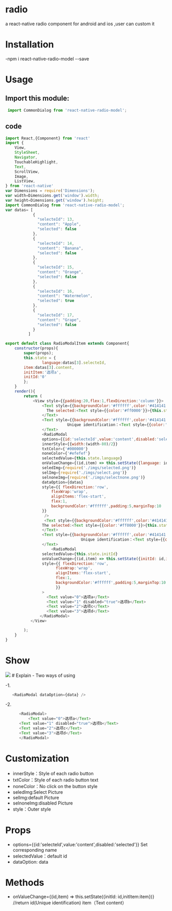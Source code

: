 # radio
a react-native radio component for android and ios ,user can custom it 
# Installation
-npm i react-native-radio-model --save
# Usage
## Import this module:
```javascript
 import CommonDialog from 'react-native-radio-model';
```

## code
```javascript
import React,{Component} from 'react'
import {
	View,
	StyleSheet,
	Navigator,
	TouchableHighlight,
	Text,
	ScrollView,
	Image,
	ListView,
} from 'react-native'
var Dimensions = require('Dimensions');
var width=Dimensions.get('window').width;
var height=Dimensions.get('window').height;
import CommonDialog from 'react-native-radio-model';
var datas= [
            {
              "selecteId": 13,
              "content": "Apple",
              "selected": false
            },
            {
              "selecteId": 14,
              "content": "Banana",
              "selected": false
            },
            {
              "selecteId": 15,
              "content": "Orange",
              "selected": false
            },
            {
              "selecteId": 16,
              "content": "Watermelon",
              "selected": true
            },
            {
              "selecteId": 17,
              "content": "Grape",
              "selected": false
            }
          ]	  

export default class RadioModalItem extends Component{
	constructor(props){
		super(props);
		this.state = {
                language:datas[3].selecteId,
		item:datas[3].content,
		initItem:'选项a',
		initId:'0'
        };
	}
	render(){
		return (
			<View style={{padding:20,flex:1,flexDirection:'column'}}>
			    <Text style={{backgroundColor:'#ffffff',color:'#414141',padding:5,}}>
			      The selected:<Text style={{color:'#ff0000'}}>{this.state.item}</Text>	 
			    </Text>	 
			    <Text style={{backgroundColor:'#ffffff',color:'#414141',padding:5,}}>	 
	                       Unique identification：<Text style={{color:'#ff0000'}}>{this.state.language}</Text>
			    </Text>
			    <RadioModal
				options={{id:'selecteId',value:'content',disabled:'selected'}}
				innerStyle={{width:(width-80)/2}}
				txtColor={'#000000'}
				noneColor={'#efefef'}
				selectedValue={this.state.language}
				onValueChange={(id,item) => this.setState({language: id,item:item})}
				seledImg={require('./imgs/selected.png')}
				selImg={require('./imgs/select.png')}
				selnoneImg={require('./imgs/selectnone.png')}
				dataOption={datas}
				style={{ flexDirection:'row',
					flexWrap:'wrap',
					alignItems:'flex-start',
					flex:1,
					backgroundColor:'#ffffff',padding:5,marginTop:10
				}} 
			     />
			     <Text style={{backgroundColor:'#ffffff',color:'#414141',padding:5,}}>
				The selected:<Text style={{color:'#ff0000'}}>{this.state.initItem}</Text>	 
			    </Text>	 
			    <Text style={{backgroundColor:'#ffffff',color:'#414141',padding:5,}}>	 
                                 Unique identification：<Text style={{color:'#ff0000'}}>{this.state.initId}</Text>
			    </Text>
		            <RadioModal
				selectedValue={this.state.initId}
				onValueChange={(id,item) => this.setState({initId: id,initItem:item})}
				style={{ flexDirection:'row',
					  flexWrap:'wrap',
					  alignItems:'flex-start',
					  flex:1,
					  backgroundColor:'#ffffff',padding:5,marginTop:10
					  }} 
				>
				  <Text value="0">选项a</Text>
				  <Text value="1" disabled="true">选项b</Text>
				  <Text value="2">选项c</Text>
				  <Text value="3">选项d</Text>
			   </RadioModal>
		   </View>

		);
	}
}
```
# Show
<img src="https://github.com/antiantian/radio/blob/master/show.jpg"/>
# Explain
- Two ways of using

  -1.
```javascript
   <RadioModal dataOption={data} />
 ```
  -2. 
```javascript
      <RadioModal>
          <Text value="0">选项a</Text>
	  <Text value="1" disabled="true">选项b</Text>
	  <Text value="2">选项c</Text>
	  <Text value="3">选项d</Text>
      </RadioModal>
```
# Customization
- innerStyle：Style of each radio button
- txtColor：Style of each radio button text
- noneColor：No click on the button style
- seledImg:Select Picture
- selImg:default Picture
- selnoneImg:disabled Picture
- style：Outer style
# Props 
- options={{id:'selecteId',value:'content',disabled:'selected'}}  Set corresponding name
- selectedValue：default id
- dataOption: data

# Methods

- onValueChange={(id,item) => this.setState({initId: id,initItem:item})}  //return id(Unique identification) item（Text content）

